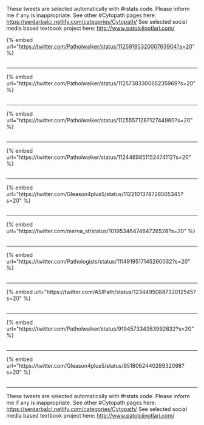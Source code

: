 

These tweets are selected automatically with #rstats code. Please inform me if any is inappropriate.
See other #Cytopath pages here: https://serdarbalci.netlify.com/categories/Cytopath/ 
See selected social media based textbook project here: http://www.patolojinotlari.com/

{% embed url="https://twitter.com/Patholwalker/status/1125919532000763904?s=20" %}<br>
<br>
<hr>
{% embed url="https://twitter.com/Patholwalker/status/1125738330065235969?s=20" %}<br>
<br>
<hr>
{% embed url="https://twitter.com/Patholwalker/status/1125557128712744960?s=20" %}<br>
<br>
<hr>
{% embed url="https://twitter.com/Patholwalker/status/1124469851152474112?s=20" %}<br>
<br>
<hr>
{% embed url="https://twitter.com/Gleason4plus5/status/1122101378728505345?s=20" %}<br>
<br>
<hr>
{% embed url="https://twitter.com/merva_st/status/1019534647464726528?s=20" %}<br>
<br>
<hr>
{% embed url="https://twitter.com/Pathologists/status/1114919517145260032?s=20" %}<br>
<br>
<hr>
{% embed url="https://twitter.com/ASIPath/status/1234495088732012545?s=20" %}<br>
<br>
<hr>
{% embed url="https://twitter.com/Patholwalker/status/919457334383992832?s=20" %}<br>
<br>
<hr>
{% embed url="https://twitter.com/Gleason4plus5/status/951806244028932098?s=20" %}<br>
<br>
<hr>


These tweets are selected automatically with #rstats code. Please inform me if any is inappropriate.
See other #Cytopath pages here: https://serdarbalci.netlify.com/categories/Cytopath/ 
See selected social media based textbook project here: http://www.patolojinotlari.com/
